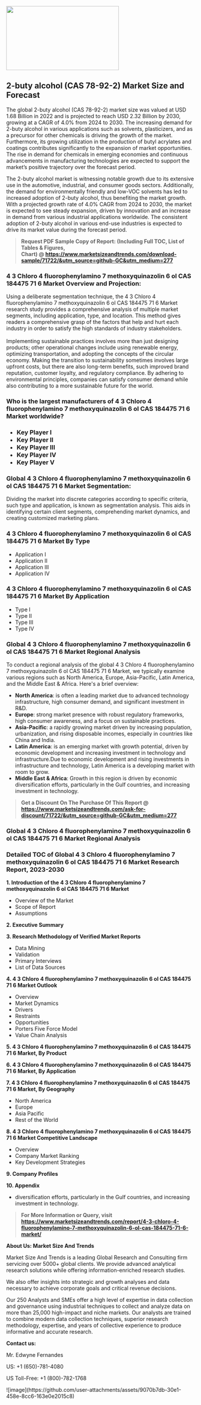 <p><img class="alignnone size-medium wp-image-20088" src="https://ffe5etoiles.com/wp-content/uploads/2024/12/MST1-300x171.png" alt="" width="300" height="171" /></p><h2>2-buty alcohol (CAS 78-92-2) Market Size and Forecast</h2><p>The global 2-buty alcohol (CAS 78-92-2) market size was valued at USD 1.68 Billion in 2022 and is projected to reach USD 2.32 Billion by 2030, growing at a CAGR of 4.0% from 2024 to 2030. The increasing demand for 2-buty alcohol in various applications such as solvents, plasticizers, and as a precursor for other chemicals is driving the growth of the market. Furthermore, its growing utilization in the production of butyl acrylates and coatings contributes significantly to the expansion of market opportunities. The rise in demand for chemicals in emerging economies and continuous advancements in manufacturing technologies are expected to support the market’s positive trajectory over the forecast period.</p><p>The 2-buty alcohol market is witnessing notable growth due to its extensive use in the automotive, industrial, and consumer goods sectors. Additionally, the demand for environmentally friendly and low-VOC solvents has led to increased adoption of 2-buty alcohol, thus benefiting the market growth. With a projected growth rate of 4.0% CAGR from 2024 to 2030, the market is expected to see steady expansion, driven by innovation and an increase in demand from various industrial applications worldwide. The consistent adoption of 2-buty alcohol in various end-use industries is expected to drive its market value during the forecast period.</p></p><blockquote id="" class=""><strong>Request PDF Sample Copy of Report: (Including Full TOC, List of Tables &amp; Figures, Chart)&nbsp;@&nbsp;<strong><a href="https://www.marketsizeandtrends.com/download-sample/71722/&utm_source=github-GC&utm_medium=277" target="_blank">https://www.marketsizeandtrends.com/download-sample/71722/&utm_source=github-GC&utm_medium=277</a></strong></strong></blockquote><h3 id="" class="">4 3 Chloro 4 fluorophenylamino 7 methoxyquinazolin 6 ol CAS 184475 71 6 Market&nbsp;Overview and Projection:</h3><p id="" class="">Using a deliberate segmentation technique, the 4 3 Chloro 4 fluorophenylamino 7 methoxyquinazolin 6 ol CAS 184475 71 6 Market research study provides a comprehensive analysis of multiple market segments, including application, type, and location. This method gives readers a comprehensive grasp of the factors that help and hurt each industry in order to satisfy the high standards of industry stakeholders. <br /> <br />Implementing sustainable practices involves more than just designing products; other operational changes include using renewable energy, optimizing transportation, and adopting the concepts of the circular economy. Making the transition to sustainability sometimes involves large upfront costs, but there are also long-term benefits, such improved brand reputation, customer loyalty, and regulatory compliance. By adhering to environmental principles, companies can satisfy consumer demand while also contributing to a more sustainable future for the world.</p><h3 id="" class="">Who is the largest manufacturers of&nbsp;4 3 Chloro 4 fluorophenylamino 7 methoxyquinazolin 6 ol CAS 184475 71 6 Market worldwide?</h3><h3 class=""><p><ul><li>Key Player I </li><li> Key Player II </li><li> Key Player III </li><li> Key Player IV </li><li> Key Player V</li></ul></p></h3><h3 id="" class="">Global&nbsp;4 3 Chloro 4 fluorophenylamino 7 methoxyquinazolin 6 ol CAS 184475 71 6 Market Segmentation:</h3><p id="" class="">Dividing the market into discrete categories according to specific criteria, such type and application, is known as segmentation analysis. This aids in identifying certain client segments, comprehending market dynamics, and creating customized marketing plans.</p><h3 id="" class="">4 3 Chloro 4 fluorophenylamino 7 methoxyquinazolin 6 ol CAS 184475 71 6 Market&nbsp;By Type</h3><p><p><ul><li>Application I</li><li> Application II</li><li> Application III</li><li> Application IV</p></li></ul></p></p><h3 id="" class="">4 3 Chloro 4 fluorophenylamino 7 methoxyquinazolin 6 ol CAS 184475 71 6 Market&nbsp;By Application</h3><p class=""><p><ul><li>Type I</li><li> Type II</li><li> Type III</li><li> Type IV</li></ul></p></p><h3 id="" class="">Global 4 3 Chloro 4 fluorophenylamino 7 methoxyquinazolin 6 ol CAS 184475 71 6 Market Regional Analysis</h3><p id="" class="">To conduct a regional analysis of the global 4 3 Chloro 4 fluorophenylamino 7 methoxyquinazolin 6 ol CAS 184475 71 6 Market, we typically examine various regions such as North America, Europe, Asia-Pacific, Latin America, and the Middle East &amp; Africa. Here's a brief overview:</p><ul><li><strong>North America</strong>: is often a leading market due to advanced technology infrastructure, high consumer demand, and significant investment in R&amp;D.</li><li><strong>Europe</strong>: strong market presence with robust regulatory frameworks, high consumer awareness, and a focus on sustainable practices.</li><li><strong>Asia-Pacific</strong>: a rapidly growing market driven by increasing population, urbanization, and rising disposable incomes, especially in countries like China and India.</li><li><strong>Latin America</strong>: is an emerging market with growth potential, driven by economic development and increasing investment in technology and infrastructure.Due to economic development and rising investments in infrastructure and technology, Latin America is a developing market with room to grow.</li><li><strong>Middle East &amp; Africa</strong>: Growth in this region is driven by economic diversification efforts, particularly in the Gulf countries, and increasing investment in technology.</li></ul><blockquote id="" class=""><strong>Get a Discount On The Purchase Of This Report @ <strong><a href="https://www.marketsizeandtrends.com/ask-for-discount/71722/&utm_source=github-GC&utm_medium=277" target="_blank">https://www.marketsizeandtrends.com/ask-for-discount/71722/&utm_source=github-GC&utm_medium=277</a></strong></strong></blockquote><h3 id="" class="">Global 4 3 Chloro 4 fluorophenylamino 7 methoxyquinazolin 6 ol CAS 184475 71 6 Market Regional Analysis</h3><h3 id="" class="">Detailed TOC of Global 4 3 Chloro 4 fluorophenylamino 7 methoxyquinazolin 6 ol CAS 184475 71 6 Market Research Report, 2023-2030</h3><p id="" class=""><strong>1. Introduction of the 4 3 Chloro 4 fluorophenylamino 7 methoxyquinazolin 6 ol CAS 184475 71 6 Market</strong></p><ul><li>Overview of the Market</li><li>Scope of Report</li><li>Assumptions</li></ul><p id="" class=""><strong>2. Executive Summary</strong></p><p id="" class=""><strong>3. Research Methodology of Verified Market Reports</strong></p><ul><li>Data Mining</li><li>Validation</li><li>Primary Interviews</li><li>List of Data Sources</li></ul><p id="" class=""><strong>4. 4 3 Chloro 4 fluorophenylamino 7 methoxyquinazolin 6 ol CAS 184475 71 6 Market Outlook</strong></p><ul><li>Overview</li><li>Market Dynamics</li><li>Drivers</li><li>Restraints</li><li>Opportunities</li><li>Porters Five Force Model</li><li>Value Chain Analysis</li></ul><p id="" class=""><strong>5. 4 3 Chloro 4 fluorophenylamino 7 methoxyquinazolin 6 ol CAS 184475 71 6 Market, By Product</strong></p><p id="" class=""><strong>6. 4 3 Chloro 4 fluorophenylamino 7 methoxyquinazolin 6 ol CAS 184475 71 6 Market, By Application</strong></p><p id="" class=""><strong>7. 4 3 Chloro 4 fluorophenylamino 7 methoxyquinazolin 6 ol CAS 184475 71 6 Market, By Geography</strong></p><ul><li>North America</li><li>Europe</li><li>Asia Pacific</li><li>Rest of the World</li></ul><p id="" class=""><strong>8. 4 3 Chloro 4 fluorophenylamino 7 methoxyquinazolin 6 ol CAS 184475 71 6 Market Competitive Landscape</strong></p><ul><li>Overview</li><li>Company Market Ranking</li><li>Key Development Strategies</li></ul><p id="" class=""><strong>9. Company Profiles</strong></p><p id="" class=""><strong>10. Appendix</strong></p><ul><li>diversification efforts, particularly in the Gulf countries, and increasing investment in technology.</li></ul><blockquote id="" class=""><strong>For More Information or Query, visit <strong><strong><a href="https://www.marketsizeandtrends.com/report/4-3-chloro-4-fluorophenylamino-7-methoxyquinazolin-6-ol-cas-184475-71-6-market/" target="_blank">https://www.marketsizeandtrends.com/report/4-3-chloro-4-fluorophenylamino-7-methoxyquinazolin-6-ol-cas-184475-71-6-market/</a></strong></strong></strong></blockquote><p id="" class=""><strong>About Us: Market Size And Trends</strong></p><p id="" class="">Market Size And Trends is a leading Global Research and Consulting firm servicing over 5000+ global clients. We provide advanced analytical research solutions while offering information-enriched research studies.</p><p id="" class="">We also offer insights into strategic and growth analyses and data necessary to achieve corporate goals and critical revenue decisions.</p><p id="" class="">Our 250 Analysts and SMEs offer a high level of expertise in data collection and governance using industrial techniques to collect and analyze data on more than 25,000 high-impact and niche markets. Our analysts are trained to combine modern data collection techniques, superior research methodology, expertise, and years of collective experience to produce informative and accurate research.</p><p id="" class=""><strong>Contact us:</strong></p><p id="" class="">Mr. Edwyne Fernandes</p><p id="" class="">US: +1 (650)-781-4080</p><p id="" class="">US Toll-Free: +1 (800)-782-1768</p>
![image](https://github.com/user-attachments/assets/9070b7db-30e1-458e-8cc6-163e0e2015c8)
